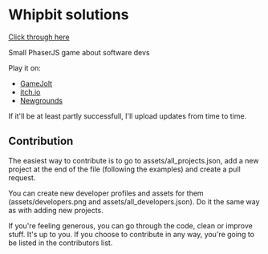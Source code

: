 # Whipbit solutions

[Click through here](https://vilda.net/?p=portfolio)

Small PhaserJS game about software devs

Play it on:
* [GameJolt](http://gamejolt.com/games/whipbit-solutions/83104)
* [itch.io](http://vilix.itch.io/whipbit-solutions)
* [Newgrounds](http://www.newgrounds.com/portal/view/661755)

If it'll be at least partly successfull, I'll upload updates from time to time.

## Contribution
The easiest way to contribute is to go to assets/all_projects.json, add a new project at the end of the file (following the examples) and create a pull request.

You can create new developer profiles and assets for them (assets/developers.png and assets/all_developers.json). Do it the same way as with adding new projects.

If you're feeling generous, you can go through the code, clean or improve stuff. It's up to you.
If you choose to contribute in any way, you're going to be listed in the contributors list.
